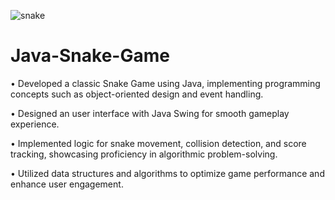 ![snake](https://github.com/DasariMachendranPavithra/Java-Snake-Game/assets/129495125/e7c3f1f6-c7c5-4888-acf4-0457ca863dd6)
# Java-Snake-Game
• Developed a classic Snake Game using Java, implementing programming concepts such as object-oriented design and event handling.

• Designed an user interface with Java Swing for smooth gameplay experience.

• Implemented logic for snake movement, collision detection, and score tracking, showcasing proficiency in algorithmic problem-solving.

• Utilized data structures and algorithms to optimize game performance and enhance user engagement.
